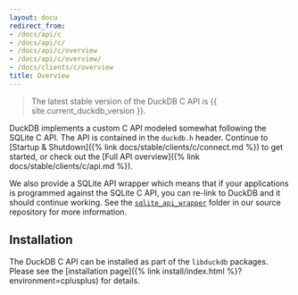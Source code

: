 ```yaml
---
layout: docu
redirect_from:
- /docs/api/c
- /docs/api/c/
- /docs/api/c/overview
- /docs/api/c/overview/
- /docs/clients/c/overview
title: Overview
---
```


> The latest stable version of the DuckDB C API is {{ site.current_duckdb_version }}.

DuckDB implements a custom C API modeled somewhat following the SQLite C API. The API is contained in the `duckdb.h` header. Continue to [Startup & Shutdown]({% link docs/stable/clients/c/connect.md %}) to get started, or check out the [Full API overview]({% link docs/stable/clients/c/api.md %}).

We also provide a SQLite API wrapper which means that if your applications is programmed against the SQLite C API, you can re-link to DuckDB and it should continue working. See the [`sqlite_api_wrapper`](https://github.com/duckdb/duckdb/tree/main/tools/sqlite3_api_wrapper) folder in our source repository for more information.

## Installation

The DuckDB C API can be installed as part of the `libduckdb` packages. Please see the [installation page]({% link install/index.html %}?environment=cplusplus) for details.
